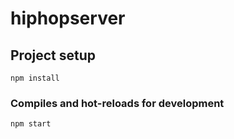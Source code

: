 # hiphopserver

## Project setup
```
npm install
```

### Compiles and hot-reloads for development
```
npm start
```


